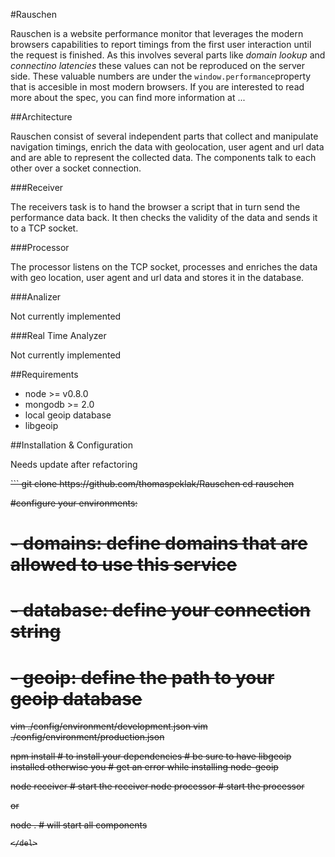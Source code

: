 #Rauschen

Rauschen is a website performance monitor that leverages the modern browsers capabilities to report timings from the first user interaction until the request is finished. As this involves several parts like _domain lookup_ and _connectino latencies_ these values can not be reproduced on the server side. These valuable numbers are under the `window.performance`property that is accesible in most modern browsers. If you are interested to read more about the spec, you can find more information at ...


##Architecture

Rauschen consist of several independent parts that collect and manipulate navigation timings, enrich the data with geolocation, user agent and url data and are able to represent the collected data. The components talk to each other over a socket connection.

###Receiver

The receivers task is to hand the browser a script that in turn send the performance data back. It then checks the validity of the data and sends it to a TCP socket.

###Processor

The processor listens on the TCP socket, processes and enriches the data with geo location, user agent and url data and stores it in the database.

###Analizer

Not currently implemented

###Real Time Analyzer

Not currently implemented

##Requirements

- node >= v0.8.0
- mongodb >= 2.0
- local geoip database
- libgeoip

##Installation & Configuration

Needs update after refactoring

<del>
```
git clone https://github.com/thomaspeklak/Rauschen
cd rauschen

#configure your environments:
# - domains: define domains that are allowed to use this service
# - database: define your connection string
# - geoip: define the path to your geoip database

vim ./config/environment/development.json
vim ./config/environment/production.json

npm install         # to install your dependencies
                    # be sure to have libgeoip installed otherwise you
                    # get an error while installing node-geoip

node receiver       # start the receiver
node processor      # start the processor

or

node .              # will start all components
```
</del>
